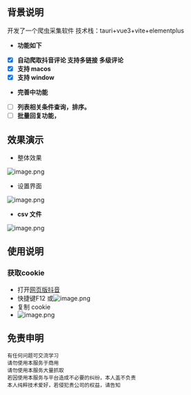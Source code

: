 ## 背景说明

开发了一个爬虫采集软件
技术栈：tauri+vue3+vite+elementplus


- **功能如下**
- [x] **自动爬取抖音评论 支持多链接 多级评论**
- [x] **支持 macos**
- [x] **支持 window**
-  **完善中功能**
- [ ] **列表相关条件查询，排序。**
- [ ] **批量回复功能，**

## 效果演示

- 整体效果

![image.png](https://cdn.nlark.com/yuque/0/2024/png/26159936/1709637556250-73df275e-56ef-42eb-a6ce-732057afb0d2.png#averageHue=%23f5f0eb&clientId=u10bc76f5-526c-4&from=paste&height=798&id=u36264702&originHeight=798&originWidth=1186&originalType=binary&ratio=1&rotation=0&showTitle=false&size=138912&status=done&style=none&taskId=u50013b4f-f29b-4338-bdcd-e2630d851b3&title=&width=1186)

- 设置界面

![image.png](https://cdn.nlark.com/yuque/0/2024/png/26159936/1709637340797-e704dfc8-7b30-4e94-a35f-39a264304afd.png#averageHue=%23f5f0ea&clientId=u10bc76f5-526c-4&from=paste&height=799&id=ud21181cf&originHeight=799&originWidth=1192&originalType=binary&ratio=1&rotation=0&showTitle=false&size=215507&status=done&style=none&taskId=u24e0fb74-31f0-4c05-a291-7db78d375fa&title=&width=1192)

- **csv 文件**

![image.png](https://cdn.nlark.com/yuque/0/2024/png/26159936/1709638035924-bf28ac4d-9208-4fc2-9a52-84b1955b7492.png#averageHue=%23f3f3f3&clientId=u10bc76f5-526c-4&from=paste&height=589&id=u8b577a14&originHeight=589&originWidth=1752&originalType=binary&ratio=1&rotation=0&showTitle=false&size=296298&status=done&style=none&taskId=u7c2dbcea-20e9-4522-93c9-7ce5692fdeb&title=&width=1752)

## 使用说明

### 获取cookie

- 打开[网页版抖音](https://www.douyin.com/)
- 快捷键F12
  或![image.png](https://cdn.nlark.com/yuque/0/2024/png/26159936/1709638407413-ff3e6d00-46d7-42c0-8aff-eed15e703a3d.png#averageHue=%2333353f&clientId=u10bc76f5-526c-4&from=paste&height=920&id=u761bbfae&originHeight=920&originWidth=1852&originalType=binary&ratio=1&rotation=0&showTitle=false&size=668073&status=done&style=none&taskId=u7525ff8b-ef14-42b7-9218-44f623a3b90&title=&width=1852)
- 复制 cookie
- ![image.png](https://cdn.nlark.com/yuque/0/2024/png/26159936/1709638800724-e9df18eb-aa93-4417-94ad-351d463063a4.png#averageHue=%2336363f&clientId=u10bc76f5-526c-4&from=paste&height=862&id=u235af924&originHeight=862&originWidth=1877&originalType=binary&ratio=1&rotation=0&showTitle=false&size=583264&status=done&style=none&taskId=u96eb92ad-d0c0-4644-90b2-a4b1bd6eb34&title=&width=1877)

## 免责申明
```
有任何问题可交流学习  
请勿使用本服务于商用   
请勿使用本服务大量抓取   
若因使用本服务与平台造成不必要的纠纷，本人盖不负责  
本人纯粹技术爱好，若侵犯贵公司的权益，请告知 
```
